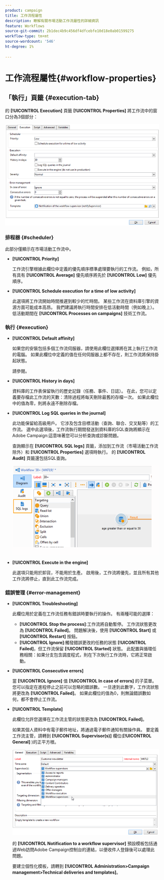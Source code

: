 ```yaml
---
product: campaign
title: 工作流程屬性
description: 瞭解有關市場活動工作流屬性的詳細資訊
feature: Workflows
source-git-commit: 2b1dec4b9c456df4dfcebfe10d18e0ab01599275
workflow-type: tm+mt
source-wordcount: '546'
ht-degree: 1%

---
```


# 工作流程屬性{#workflow-properties}



## 「執行」頁籤 {#execution-tab}

的 **[!UICONTROL Execution]** 頁籤 **[!UICONTROL Properties]** 將工作流中的窗口分為3個部分：

![](assets/wf_execution_tab.png)

### 排程器 {#scheduler}

此部分僅顯示在市場活動工作流中。

* **[!UICONTROL Priority]**

   工作流引擎根據此欄位中定義的優先順序標準處理要執行的工作流。 例如，所有具有 **[!UICONTROL Average]** 優先順序將先於 **[!UICONTROL Low]** 優先順序。

* **[!UICONTROL Schedule execution for a time of low activity]**

   此選項將工作流開始時間推遲到較少的忙時間。 某些工作流在資料庫引擎的資源方面可能成本高昂。 我們建議將執行時間安排在低活動時間（例如晚上）。 低活動期間在 **[!UICONTROL Processes on campaigns]** 技術工作流。

### 執行 {#execution}

* **[!UICONTROL Default affinity]**

   如果您的安裝包括多個工作流伺服器，請使用此欄位選擇將在其上執行工作流的電腦。 如果此欄位中定義的值在任何伺服器上都不存在，則工作流將保持掛起狀態。

   請參閱。

* **[!UICONTROL History in days]**

   資料庫的工作表保留執行的歷史記錄（任務、事件、日誌）。 在此，您可以定義要存檔此工作流的天數：清除過程將每天刪除最舊的存檔一次。 如果此欄位中的值為零，則將永遠不刪除存檔。

* **[!UICONTROL Log SQL queries in the journal]**

   此功能保留給高級用戶。 它涉及包含目標活動（查詢、聯合、交叉點等）的工作流。 選中此選項後，工作流執行期間發送到資料庫的SQL查詢將顯示在Adobe Campaign:這意味著您可以分析查詢或診斷問題。

   查詢顯示在 **[!UICONTROL SQL logs]** 頁籤，添加到工作流（市場活動工作流除外）和 **[!UICONTROL Properties]** 選項時執行。 的 **[!UICONTROL Audit]** 頁籤還包括SQL查詢。

   ![](assets/wf_tab_log_sql.png)

* **[!UICONTROL Execute in the engine]**

   此選項只能用於卸貨，不能用於生產。 啟用後，工作流將優先，並且所有其他工作流將停止，直到此工作流完成。

### 錯誤管理 {#error-management}

* **[!UICONTROL Troubleshooting]**

   此欄位用於定義在工作流任務有錯誤時要執行的操作。 有兩種可能的選擇：

   * **[!UICONTROL Stop the process]**:工作流將自動暫停。 工作流狀態更改為 **[!UICONTROL Failed]**。 問題解決後，使用 **[!UICONTROL Start]** 或 **[!UICONTROL Restart]** 按鈕。
   * **[!UICONTROL Ignore]**:觸發錯誤更改的任務的狀態 **[!UICONTROL Failed]**，但工作流保留 **[!UICONTROL Started]** 狀態。 此配置與循環任務相關：如果分支包含調度程式，則在下次執行工作流時，它將正常啟動。

* **[!UICONTROL Consecutive errors]**

   當 **[!UICONTROL Ignore]** 值 **[!UICONTROL In case of errors]** 的子菜單。 您可以指定在進程停止之前可以忽略的錯誤數。 一旦達到此數字，工作流狀態將更改為 **[!UICONTROL Failed]**。 如果此欄位的值為0，則無論錯誤數如何，都不會停止工作流。

* **[!UICONTROL Template]**

   此欄位允許您選擇在工作流主管的狀態更改為 **[!UICONTROL Failed]**。

   如果其個人資料中有電子郵件地址，將通過電子郵件通知有關操作員。 要定義工作流主管，請轉到 **[!UICONTROL Supervisor(s)]** 欄位(**[!UICONTROL General]** )的正平方根。

   ![](assets/wf-properties_select-supervisors.png)

   的 **[!UICONTROL Notification to a workflow supervisor]** 預設模板包括通過Web訪問Adobe Campaign控制台的連結，以便收件人登錄後可以處理此問題。

   要建立個性化模板，請轉到 **[!UICONTROL Administration>Campaign management>Technical deliveries and templates]**。
